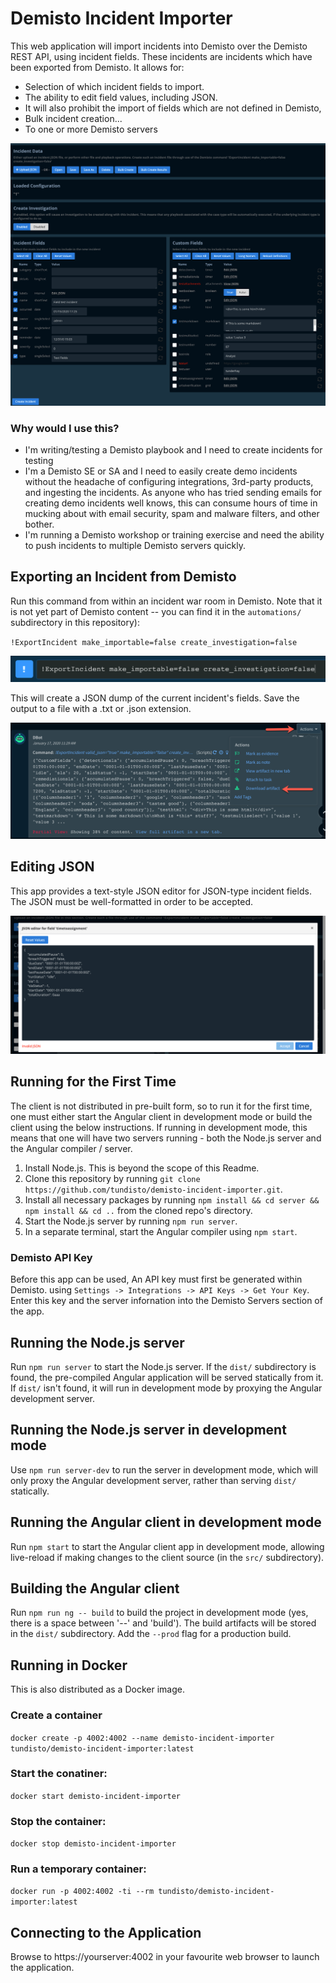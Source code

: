 # Demisto Incident Importer

This web application will import incidents into Demisto over the Demisto REST API, using incident fields.  These incidents are incidents which have been exported from Demisto.  It allows for:

- Selection of which incident fields to import.
- The ability to edit field values, including JSON.
- It will also prohibit the import of fields which are not defined in Demisto,
- Bulk incident creation...
- To one or more Demisto servers

![Screenshot of the app](content/importer1.png)

### Why would I use this?

- I'm writing/testing a Demisto playbook and I need to create incidents for testing
- I'm a Demisto SE or SA and I need to easily create demo incidents without the headache of configuring integrations, 3rd-party products, and ingesting the incidents.  As anyone who has tried sending emails for creating demo incidents well knows, this can consume hours of time in mucking about with email security, spam and malware filters, and other bother.
- I'm running a Demisto workshop or training exercise and need the ability to push incidents to multiple Demisto servers quickly.

## Exporting an Incident from Demisto

Run this command from within an incident war room in Demisto.  Note that it is not yet part of Demisto content -- you can find it in the `automations/` subdirectory in this repository):

`!ExportIncident make_importable=false create_investigation=false`

![The command line](content/command.png)

This will create a JSON dump of the current incident's fields.  Save the output to a file with a .txt or .json extension.

![Command output and saving](content/automationoutput.png)

## Editing JSON

This app provides a text-style JSON editor for JSON-type incident fields.  The JSON must be well-formatted in order to be accepted.

![JSON editor with invalid JSON](content/invalidjson.png)

## Running for the First Time

The client is not distributed in pre-built form, so to run it for the first time, one must either start the Angular client in development mode or build the client using the below instructions.  If running in development mode, this means that one will have two servers running - both the Node.js server and the Angular compiler / server.

1.  Install Node.js.  This is beyond the scope of this Readme.
2.  Clone this repository by running `git clone https://github.com/tundisto/demisto-incident-importer.git`.
2.  Install all necessary packages by running `npm install && cd server && npm install && cd ..` from the cloned repo's directory.
3.  Start the Node.js server by running `npm run server`.
4.  In a separate terminal, start the Angular compiler using `npm start`.

### Demisto API Key

Before this app can be used, An API key must first be generated within Demisto. using `Settings -> Integrations -> API Keys -> Get Your Key`.  Enter this key and the server infornation into the Demisto Servers section of the app.

## Running the Node.js server

Run `npm run server` to start the Node.js server.  If the `dist/` subdirectory is found, the pre-compiled Angular application will be served statically from it.  If `dist/` isn't found, it will run in development mode by proxying the Angular development server.

## Running the Node.js server in development mode

Use `npm run server-dev` to run the server in development mode, which will only proxy the Angular development server, rather than serving `dist/` statically.

## Running the Angular client in development mode

Run `npm start` to start the Angular client app in development mode, allowing live-reload if making changes to the client source (in the `src/` subdirectory).

## Building the Angular client

Run `npm run ng -- build` to build the project in development mode (yes, there is a space between '--' and 'build').  The build artifacts will be stored in the `dist/` subdirectory. Add the `--prod` flag for a production build.

## Running in Docker

This is also distributed as a Docker image.

### Create a container

`docker create -p 4002:4002 --name demisto-incident-importer tundisto/demisto-incident-importer:latest`

### Start the conatiner:

`docker start demisto-incident-importer`

### Stop the container:

`docker stop demisto-incident-importer`

### Run a temporary container:

`docker run -p 4002:4002 -ti --rm tundisto/demisto-incident-importer:latest`

## Connecting to the Application

Browse to https://yourserver:4002 in your favourite web browser to launch the application.
